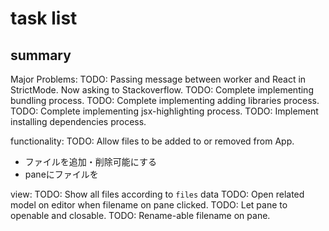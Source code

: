 # task list

## summary

Major Problems:
TODO: Passing message between worker and React in StrictMode.
Now asking to Stackoverflow.
TODO: Complete implementing bundling process.
TODO: Complete implementing adding libraries process.
TODO: Complete implementing jsx-highlighting process.
TODO: Implement installing dependencies process.



functionality:
TODO: Allow files to be added to or removed from App.

- ファイルを追加・削除可能にする
- paneにファイルを

view:
TODO: Show all files according to `files` data
TODO: Open related model on editor when filename on pane clicked.
TODO: Let pane to openable and closable.
TODO: Rename-able filename on pane.
